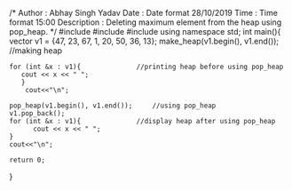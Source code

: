 /*
    Author : Abhay Singh Yadav
    Date : Date format 28/10/2019
    Time : Time format 15:00
    Description :  Deleting maximum element from the heap using pop_heap.
*/
#include<iostream> 
#include<vector>
#include<algorithm>
using namespace std; 
int main(){ 
	vector<int> v1 = {47, 23, 67, 1, 20, 50, 36, 13}; 
	make_heap(v1.begin(), v1.end()); 	//making heap
	
	for (int &x : v1){  			//printing heap before using pop_heap
	   cout << x << " ";
       } 
        cout<<"\n";
	
	pop_heap(v1.begin(), v1.end()); 	//using pop_heap
	v1.pop_back(); 		
	for (int &x : v1){  			//display heap after using pop_heap
          cout << x << " "; 
	}
	cout<<"\n";
	
	return 0; 
} 

